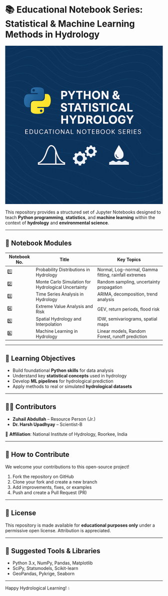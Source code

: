 # 📚 Educational Notebook Series: Statistical & Machine Learning Methods in Hydrology

![Hydrology Educational Series Banner](banner.png)



This repository provides a structured set of Jupyter Notebooks designed to teach **Python programming**, **statistics**, and **machine learning** within the context of **hydrology** and **environmental science**.

---

## 📘 Notebook Modules

| Notebook No. | Title | Key Topics |
|--------------|-------|------------|
| 1️⃣ | Probability Distributions in Hydrology | Normal, Log-normal, Gamma fitting, rainfall extremes |
| 2️⃣ | Monte Carlo Simulation for Hydrological Uncertainty | Random sampling, uncertainty propagation |
| 3️⃣ | Time Series Analysis in Hydrology | ARIMA, decomposition, trend analysis |
| 4️⃣ | Extreme Value Analysis and Risk | GEV, return periods, flood risk |
| 5️⃣ | Spatial Hydrology and Interpolation | IDW, semivariograms, spatial maps |
| 6️⃣ | Machine Learning in Hydrology | Linear models, Random Forest, runoff prediction |

---

## 🧠 Learning Objectives

- Build foundational **Python skills** for data analysis
- Understand key **statistical concepts** used in hydrology
- Develop **ML pipelines** for hydrological prediction
- Apply methods to real or simulated **hydrological datasets**

---

## 🧑‍🔬 Contributors

- **Zuhail Abdullah** – Resource Person (Jr.)  
- **Dr. Harsh Upadhyay** – Scientist-B  

📍 **Affiliation**: National Institute of Hydrology, Roorkee, India

---

## 🤝 How to Contribute

We welcome your contributions to this open-source project!

1. Fork the repository on GitHub
2. Clone your fork and create a new branch
3. Add improvements, fixes, or examples
4. Push and create a Pull Request (PR)

---

## 📂 License

This repository is made available for **educational purposes only** under a permissive open license. Attribution is appreciated.

---

## 🔗 Suggested Tools & Libraries

- Python 3.x, NumPy, Pandas, Matplotlib
- SciPy, Statsmodels, Scikit-learn
- GeoPandas, Pykrige, Seaborn

---

Happy Hydrological Learning! 💧
